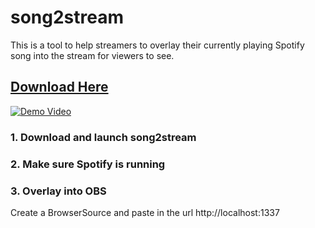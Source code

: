 # song2stream
This is a tool to help streamers to overlay their currently playing Spotify song into the stream for viewers to see.

## [Download Here](https://github.com/bobbylaporte/song2stream/releases/tag/0.0.1)



[![Demo Video](https://media.giphy.com/media/xDoKwY1gZKlNK/giphy.gif)](https://www.youtube.com/watch?v=3_9dBPEzlaU)

### 1. Download and launch song2stream

### 2. Make sure Spotify is running

### 3. Overlay into OBS 
Create a BrowserSource and paste in the url http://localhost:1337

